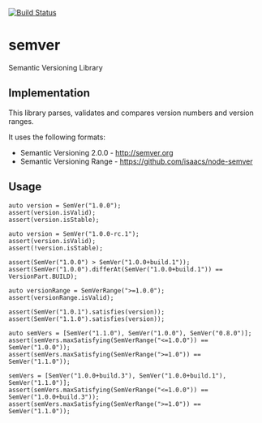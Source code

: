 [![Build Status](https://travis-ci.org/dcarp/semver.png)](https://travis-ci.org/dcarp/semver)

semver
======

Semantic Versioning Library

## Implementation

This library parses, validates and compares version numbers and version ranges.

It uses the following formats:
* Semantic Versioning 2.0.0 - http://semver.org
* Semantic Versioning Range - https://github.com/isaacs/node-semver

## Usage

    auto version = SemVer("1.0.0");
    assert(version.isValid);
    assert(version.isStable);

    auto version = SemVer("1.0.0-rc.1");
    assert(version.isValid);
    assert(!version.isStable);

    assert(SemVer("1.0.0") > SemVer("1.0.0+build.1"));
    assert(SemVer("1.0.0").differAt(SemVer("1.0.0+build.1")) == VersionPart.BUILD);

    auto versionRange = SemVerRange(">=1.0.0");
    assert(versionRange.isValid);

    assert(SemVer("1.0.1").satisfies(version));
    assert(SemVer("1.1.0").satisfies(version));

    auto semVers = [SemVer("1.1.0"), SemVer("1.0.0"), SemVer("0.8.0")];
    assert(semVers.maxSatisfying(SemVerRange("<=1.0.0")) == SemVer("1.0.0"));
    assert(semVers.maxSatisfying(SemVerRange(">=1.0")) == SemVer("1.1.0"));

    semVers = [SemVer("1.0.0+build.3"), SemVer("1.0.0+build.1"), SemVer("1.1.0")];
    assert(semVers.maxSatisfying(SemVerRange("<=1.0.0")) == SemVer("1.0.0+build.3"));
    assert(semVers.maxSatisfying(SemVerRange(">=1.0")) == SemVer("1.1.0"));
